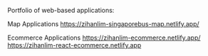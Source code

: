 Portfolio of web-based applications:

Map Applications
https://zihanlim-singaporebus-map.netlify.app/

Ecommerce Applications
https://zihanlim-ecommerce.netlify.app/
https://zihanlim-react-ecommerce.netlify.app


